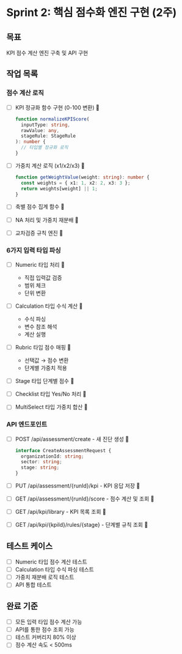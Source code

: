# Sprint 2: 핵심 점수화 엔진 구현 (2주)

## 목표
KPI 점수 계산 엔진 구축 및 API 구현

## 작업 목록

### 점수 계산 로직
- [ ] KPI 정규화 함수 구현 (0-100 변환) 🔴
  ```typescript
  function normalizeKPIScore(
    inputType: string,
    rawValue: any,
    stageRule: StageRule
  ): number {
    // 타입별 정규화 로직
  }
  ```

- [ ] 가중치 계산 로직 (x1/x2/x3) 🔴
  ```typescript
  function getWeightValue(weight: string): number {
    const weights = { x1: 1, x2: 2, x3: 3 };
    return weights[weight] || 1;
  }
  ```

- [ ] 축별 점수 집계 함수 🔴
- [ ] NA 처리 및 가중치 재분배 🔴
- [ ] 교차검증 규칙 엔진 🔴

### 6가지 입력 타입 파싱
- [ ] Numeric 타입 처리 🔴
  - 직접 입력값 검증
  - 범위 체크
  - 단위 변환

- [ ] Calculation 타입 수식 계산 🔴
  - 수식 파싱
  - 변수 참조 해석
  - 계산 실행

- [ ] Rubric 타입 점수 매핑 🔴
  - 선택값 → 점수 변환
  - 단계별 가중치 적용

- [ ] Stage 타입 단계별 점수 🔴
- [ ] Checklist 타입 Yes/No 처리 🔴
- [ ] MultiSelect 타입 가중치 합산 🔴

### API 엔드포인트
- [ ] POST /api/assessment/create - 새 진단 생성 🔴
  ```typescript
  interface CreateAssessmentRequest {
    organizationId: string;
    sector: string;
    stage: string;
  }
  ```

- [ ] PUT /api/assessment/{runId}/kpi - KPI 응답 저장 🔴
- [ ] GET /api/assessment/{runId}/score - 점수 계산 및 조회 🔴
- [ ] GET /api/kpi/library - KPI 목록 조회 🔴
- [ ] GET /api/kpi/{kpiId}/rules/{stage} - 단계별 규칙 조회 🔴

## 테스트 케이스
- [ ] Numeric 타입 점수 계산 테스트
- [ ] Calculation 타입 수식 파싱 테스트
- [ ] 가중치 재분배 로직 테스트
- [ ] API 통합 테스트

## 완료 기준
- [ ] 모든 입력 타입 점수 계산 가능
- [ ] API를 통한 점수 조회 가능
- [ ] 테스트 커버리지 80% 이상
- [ ] 점수 계산 속도 < 500ms